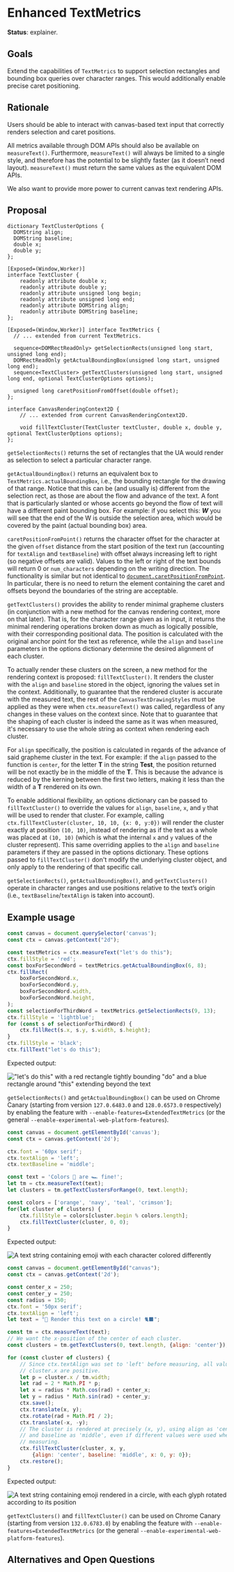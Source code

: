 # Enhanced TextMetrics

**Status**: explainer.

## Goals

Extend the capabilities of `TextMetrics` to support selection rectangles and bounding box queries over character ranges. This would additionally enable precise caret positioning.

## Rationale

Users should be able to interact with canvas-based text input that correctly renders selection and caret positions.

All metrics available through DOM APIs should also be available on `measureText()`. Furthermore, `measureText()` will always be limited to a single style, and therefore has the potential to be slightly faster (as it doesn’t need layout). `measureText()` must return the same values as the equivalent DOM APIs.

We also want to provide more power to current canvas text rendering APIs.


## Proposal

```webidl
dictionary TextClusterOptions {
  DOMString align;
  DOMString baseline;
  double x;
  double y;
};

[Exposed=(Window,Worker)]
interface TextCluster {
    readonly attribute double x;
    readonly attribute double y;
    readonly attribute unsigned long begin;
    readonly attribute unsigned long end;
    readonly attribute DOMString align;
    readonly attribute DOMString baseline;
};

[Exposed=(Window,Worker)] interface TextMetrics {
  // ... extended from current TextMetrics.
  
  sequence<DOMRectReadOnly> getSelectionRects(unsigned long start, unsigned long end);
  DOMRectReadOnly getActualBoundingBox(unsigned long start, unsigned long end);
  sequence<TextCluster> getTextClusters(unsigned long start, unsigned long end, optional TextClusterOptions options);

  unsigned long caretPositionFromOffset(double offset);
};

interface CanvasRenderingContext2D {
    // ... extended from current CanvasRenderingContext2D.

    void fillTextCluster(TextCluster textCluster, double x, double y, optional TextClusterOptions options);
};
```

`getSelectionRects()` returns the set of rectangles that the UA would render as selection to select a particular character range.

`getActualBoundingBox()` returns an equivalent box to `TextMetrics.actualBoundingBox`, i.e., the bounding rectangle for the drawing of that range. Notice that this can be (and usually is) different from the selection rect, as those are about the flow and advance of the text. A font that is particularly slanted or whose accents go beyond the flow of text will have a different paint bounding box. For example: if you select this: ***W*** you will see that the end of the W is outside the selection area, which would be covered by the paint (actual bounding box) area.

`caretPositionFromPoint()` returns the character offset for the character at the given `offset` distance from the start position of the text run (accounting for `textAlign` and `textBaseline`) with offset always increasing
left to right (so negative offsets are valid). Values to the left or right of the text bounds will return 0 or
`num_characters` depending on the writing direction. The functionality is similar but not identical to [`document.caretPositionFromPoint`](https://developer.mozilla.org/en-US/docs/Web/API/Document/caretPositionFromPoint). In particular, there is no need to return the element containing the caret and offsets beyond the boundaries of the string are acceptable.

`getTextClusters()` provides the ability to render minimal grapheme clusters (in conjunction with a new method for the canvas rendering context, more on that later). That is, for the character range given as in input, it returns the minimal rendering operations broken down as much as logically possible, with their corresponding positional data. The position is calculated with the original anchor point for the text as reference, while the `align` and `baseline` parameters in the options dictionary determine the desired alignment of each cluster.

To actually render these clusters on the screen, a new method for the rendering context is proposed: `fillTextCluster()`. It renders the cluster with the `align` and `baseline` stored in the object, ignoring the values set in the context. Additionally, to guarantee that the rendered cluster is accurate with the measured text, the rest of the `CanvasTextDrawingStyles` must be applied as they were when `ctx.measureText()` was called, regardless of any changes in these values on the context since. Note that to guarantee that the shaping of each cluster is indeed the same as it was when measured, it's necessary to use the whole string as context when rendering each cluster.

For `align` specifically, the position is calculated in regards of the advance of said grapheme cluster in the text. For example: if the `align` passed to the function is `center`, for the letter **T** in the string **Test**, the position returned will be not exactly be in the middle of the **T**. This is because the advance is reduced by the kerning between the first two letters, making it less than the width of a **T** rendered on its own.

To enable additional flexibility, an options dictionary can be passed to `fillTextCluster()` to override the values for `align`, `baseline`, `x`, and `y` that will be used to render that cluster. For example, calling `ctx.fillTextCluster(cluster, 10, 10, {x: 0, y:0})` will render the cluster exactly at position `(10, 10)`, instead of rendering as if the text as a whole was placed at `(10, 10)` (which is what the internal `x` and `y` values of the cluster represent). This same overriding applies to the `align` and `baseline` parameters if they are passed in the options dictionary. These options passed to `fillTextCluster()` don't modify the underlying cluster object, and only apply to the rendering of that specific call. 

`getSelectionRects()`, `getActualBoundingBox()`, and `getTextClusters()` operate in character ranges and use positions relative to the text’s origin (i.e., `textBaseline`/`textAlign` is taken into account).

## Example usage

```js
const canvas = document.querySelector('canvas');
const ctx = canvas.getContext("2d");

const textMetrics = ctx.measureText("let's do this");
ctx.fillStyle = 'red';
const boxForSecondWord = textMetrics.getActualBoundingBox(6, 8);
ctx.fillRect(
    boxForSecondWord.x,
    boxForSecondWord.y,
    boxForSecondWord.width,
    boxForSecondWord.height,
);
const selectionForThirdWord = textMetrics.getSelectionRects(9, 13);
ctx.fillStyle = 'lightblue';
for (const s of selectionForThirdWord) {
    ctx.fillRect(s.x, s.y, s.width, s.height);
}
ctx.fillStyle = 'black';
ctx.fillText("let's do this");
```

Expected output:

!["let's do this" with a red rectangle tightly bounding "do" and a blue rectangle around "this" extending beyond the text](../images/enhanced-textmetrics-output.png)

`getSelectionRects()` and `getActualBoundingBox()` can be used on Chrome Canary (starting from version `127.0.6483.0` and `128.0.6573.0` respectively) by enabling the feature with `--enable-features=ExtendedTextMetrics` (or the general `--enable-experimental-web-platform-features`). 

```js
const canvas = document.getElementById('canvas');
const ctx = canvas.getContext('2d');

ctx.font = '60px serif';
ctx.textAlign = 'left';
ctx.textBaseline = 'middle';

const text = 'Colors 🎨 are 🏎️ fine!';
let tm = ctx.measureText(text);
let clusters = tm.getTextClustersForRange(0, text.length);

const colors = ['orange', 'navy', 'teal', 'crimson'];
for(let cluster of clusters) {
    ctx.fillStyle = colors[cluster.begin % colors.length];
    ctx.fillTextCluster(cluster, 0, 0);
}
```

Expected output:

![A text string containing emoji with each character colored differently](../images/text-clusters-output.png)

```js
const canvas = document.getElementById("canvas");
const ctx = canvas.getContext('2d');

const center_x = 250;
const center_y = 250;
const radius = 150;
ctx.font = '50px serif';
ctx.textAlign = 'left';
let text = "🐞 Render this text on a circle! 🐈‍⬛";

const tm = ctx.measureText(text);
// We want the x-position of the center of each cluster. 
const clusters = tm.getTextClusters(0, text.length, {align: 'center'});

for (const cluster of clusters) {
    // Since ctx.textAlign was set to 'left' before measuring, all values of
    // cluster.x are positive.
    let p = cluster.x / tm.width;
    let rad = 2 * Math.PI * p;
    let x = radius * Math.cos(rad) + center_x;
    let y = radius * Math.sin(rad) + center_y;
    ctx.save();
    ctx.translate(x, y);
    ctx.rotate(rad + Math.PI / 2);
    ctx.translate(-x, -y);
    // The cluster is rendered at precisely (x, y), using align as 'center'
    // and baseline as 'middle', even if different values were used when
    // measuring.
    ctx.fillTextCluster(cluster, x, y,
        {align: 'center', baseline: 'middle', x: 0, y: 0});
    ctx.restore();
}
```

Expected output:

![A text string containing emoji rendered in a circle, with each glyph rotated according to its position](../images/text-clusters-circle.png)

`getTextClusters()` and `fillTextCluster()` can be used on Chrome Canary (starting from version `132.0.6783.0`) by enabling the feature with `--enable-features=ExtendedTextMetrics` (or the general `--enable-experimental-web-platform-features`). 

## Alternatives and Open Questions

